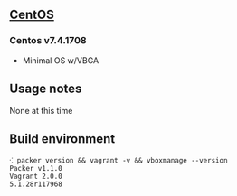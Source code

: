 ## [CentOS](http://centos.org)

### Centos v7.4.1708

* Minimal OS w/VBGA

## Usage notes

None at this time

## Build environment

```shell
⁖ packer version && vagrant -v && vboxmanage --version
Packer v1.1.0
Vagrant 2.0.0
5.1.28r117968
```
